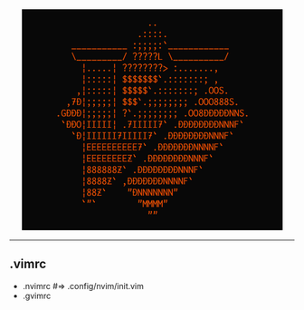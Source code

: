 <div align="center">
  <img src='./img/logo.png'>
</div>

- - -

## .vimrc

  - .nvimrc #=> .config/nvim/init.vim
  - .gvimrc

